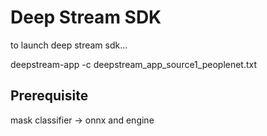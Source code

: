 # Deep Stream SDK

to launch deep stream sdk...

deepstream-app -c deepstream_app_source1_peoplenet.txt

## Prerequisite
mask classifier -> onnx and engine
